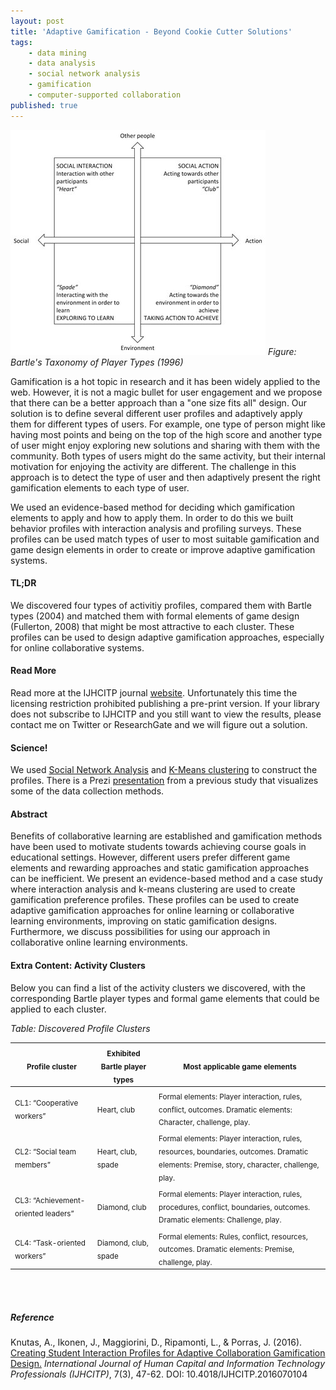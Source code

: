 ```yaml
---
layout: post
title: 'Adaptive Gamification - Beyond Cookie Cutter Solutions'
tags:
    - data mining
    - data analysis
    - social network analysis
    - gamification
    - computer-supported collaboration
published: true
---
```


![Figure: Bartle's Player Profiles](/assets/img/2016-08-24-adaptive-gamification-half.jpg)
*Figure: Bartle's Taxonomy of Player Types (1996)*

Gamification is a hot topic in research and it has been widely applied to the web. However, it is not a magic bullet for user engagement and we propose that there can be a better approach than a "one size fits all" design. Our solution is to define several different user profiles and adaptively apply them for different types of users. For example, one type of person might like having most points and being on the top of the high score and another type of user might enjoy exploring new solutions and sharing with them with the community. Both types of users might do the same activity, but their internal motivation for enjoying the activity are different. The challenge in this approach is to detect the type of user and then adaptively present the right gamification elements to each type of user.

We used an evidence-based method for deciding which gamification elements to apply and how to apply them. In order to do this we built behavior profiles with interaction analysis and profiling surveys. These profiles can be used match types of user to most suitable gamification and game design elements in order to create or improve adaptive gamification systems.

#### TL;DR
We discovered four types of activitiy profiles, compared them with Bartle types (2004) and matched them with formal elements of game design (Fullerton, 2008) that might be most attractive to each cluster. These profiles can be used to design adaptive gamification approaches, especially for online collaborative systems.

#### Read More
Read more at the IJHCITP journal [website](http://www.igi-global.com/article/creating-student-interaction-profiles-for-adaptive-collaboration-gamification-design/160726). Unfortunately this time the licensing restriction prohibited publishing a pre-print version. If your library does not subscribe to IJHCITP and you still want to view the results, please contact me on Twitter or ResearchGate and we will figure out a solution.

<!--more-->

#### Science!
We used [Social Network Analysis](https://en.wikipedia.org/wiki/Social_network_analysis) and [K-Means clustering](https://en.wikipedia.org/wiki/K-means_clustering) to construct the profiles. There is a Prezi [presentation](http://goo.gl/loaU9Z) from a previous study that visualizes some of the data collection methods.

#### Abstract
Benefits of collaborative learning are established and gamification methods have been used to motivate students towards achieving course goals in educational settings. However, different users prefer different game elements and rewarding approaches and static gamification approaches can be inefficient. We present an evidence-based method and a case study where interaction analysis and k-means clustering are used to create gamification preference profiles. These profiles can be used to create adaptive gamification approaches for online learning or collaborative learning environments, improving on static gamification designs. Furthermore, we discuss possibilities for using our approach in collaborative online learning environments. 

#### Extra Content: Activity Clusters
Below you can find a list of the activity clusters we discovered, with the corresponding Bartle player types and formal game elements that could be applied to each cluster.

*Table: Discovered Profile Clusters*

|   <sub> Profile cluster </sub>                        |    <sub> Exhibited Bartle player types </sub>    |   <sub> Most applicable game elements </sub>                                                                                                                        |
|-------------------------------------------|-------------------------------------|---------------------------------------------------------------------------------------------------------------------------------------------------------|
|    <sub>CL1: “Cooperative workers”</sub>             |    <sub>Heart, club</sub>                      |    <sub>Formal elements: Player interaction, rules,   conflict, outcomes.   Dramatic elements: Character, challenge, play. </sub>                                   |
|    <sub>CL2: “Social team members”</sub>             |    <sub>Heart, club, spade</sub>               |    <sub>Formal elements: Player interaction, rules,   resources, boundaries, outcomes.   Dramatic elements: Premise, story, character,   challenge, play. </sub>   |
|    <sub>CL3: “Achievement-oriented leaders”</sub>    |    <sub>Diamond, club</sub>                    |    <sub>Formal elements: Player interaction, rules,   procedures, conflict, boundaries, outcomes.   Dramatic elements: Challenge, play. </sub>                      |
|    <sub>CL4: “Task-oriented workers”</sub>           |    <sub>Diamond, club, spade</sub>             |    <sub>Formal elements: Rules, conflict, resources,   outcomes.   Dramatic elements: Premise, challenge, play. </sub>                                              |

<br/>
<br/>

##### Reference
Knutas, A., Ikonen, J., Maggiorini, D., Ripamonti, L., & Porras, J. (2016). [Creating Student Interaction Profiles for Adaptive Collaboration Gamification Design.](http://www.igi-global.com/article/creating-student-interaction-profiles-for-adaptive-collaboration-gamification-design/160726) *International Journal of Human Capital and Information Technology Professionals (IJHCITP)*, 7(3), 47-62. DOI: 10.4018/IJHCITP.2016070104